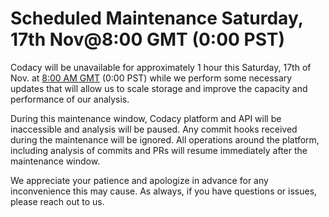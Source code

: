 # Scheduled Maintenance Saturday, 17th Nov@8:00 GMT (0:00 PST)

<span style="font-weight: 400;">Codacy will be unavailable
for approximately 1 hour this Saturday, 17th of Nov. at [8:00 AM
GMT](https://www.timeanddate.com/worldclock/fixedtime.html?msg=3&iso=20181117T08&p1=%3A&ah=1)
(0:00 PST) while we perform some necessary updates that will allow us to
scale storage and improve the capacity and performance of our
analysis.</span>

<span style="font-weight: 400;">During this maintenance window, Codacy
platform and API will be inaccessible and analysis will be paused. Any
commit hooks received during the maintenance will be ignored. All
operations around the platform, including analysis of commits and PRs
will resume immediately after the maintenance window. </span>

<span style="font-weight: 400;">We appreciate your patience and
apologize in advance for any inconvenience this may cause. As always, if
you have questions or issues, please reach out to us.</span>
